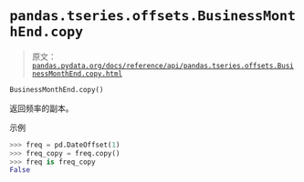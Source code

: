 # `pandas.tseries.offsets.BusinessMonthEnd.copy`

> 原文：[`pandas.pydata.org/docs/reference/api/pandas.tseries.offsets.BusinessMonthEnd.copy.html`](https://pandas.pydata.org/docs/reference/api/pandas.tseries.offsets.BusinessMonthEnd.copy.html)

```py
BusinessMonthEnd.copy()
```

返回频率的副本。

示例

```py
>>> freq = pd.DateOffset(1)
>>> freq_copy = freq.copy()
>>> freq is freq_copy
False 
```
